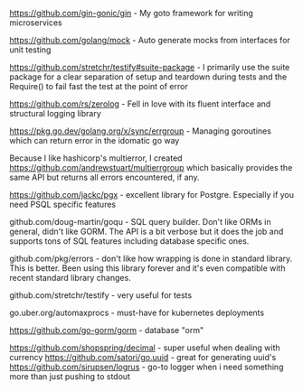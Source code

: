 https://github.com/gin-gonic/gin - My goto framework for writing microservices

https://github.com/golang/mock - Auto generate mocks from interfaces for unit testing

https://github.com/stretchr/testify#suite-package - I primarily use the suite package for a clear separation of setup and teardown during tests and the Require() to fail fast the test at the point of error

https://github.com/rs/zerolog - Fell in love with its fluent interface and  structural logging library

https://pkg.go.dev/golang.org/x/sync/errgroup - Managing goroutines which can return error in the idomatic go way

Because I like hashicorp's multierror, I created https://github.com/andrewstuart/multierrgroup which basically provides the same API but returns all errors encountered, if any.

https://github.com/jackc/pgx - excellent library for Postgre. Especially if you need PSQL specific features

github.com/doug-martin/goqu - SQL query builder. Don't like ORMs in general, didn't like GORM. The API is a bit verbose but it does the job and supports tons of SQL features including database specific ones.

github.com/pkg/errors - don't like how wrapping is done in standard library. This is better. Been using this library forever and it's even compatible with recent standard library changes.

github.com/stretchr/testify - very useful for tests

go.uber.org/automaxprocs - must-have for kubernetes deployments

https://github.com/go-gorm/gorm - database "orm"

https://github.com/shopspring/decimal - super useful when dealing with currency
https://github.com/satori/go.uuid - great for generating uuid's
https://github.com/sirupsen/logrus - go-to logger when i need something more than just pushing to stdout